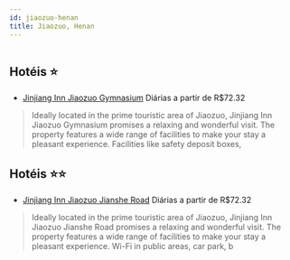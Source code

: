 ```yaml
---
id: jiaozuo-henan
title: Jiaozuo, Henan
---
```


<center><img src="https://assets.cosmos-data.com/1/05ff158141a0f67ca5eb05337b048f09/517603.jpg" alt="" /></center>


## Hotéis ⭐️

-    [Jinjiang Inn Jiaozuo Gymnasium](https://www.hurb.com/aud/https://www.hurb.com/hoteis/jiaozuo/jinjiang-inn-jiaozuo-gymnasium-JNP-JP584573?cmp=18055) Diárias a partir de R$72.32
   > Ideally located in the prime touristic area of Jiaozuo, Jinjiang Inn Jiaozuo Gymnasium promises a relaxing and wonderful visit. The property features a wide range of facilities to make your stay a pleasant experience. Facilities like safety deposit boxes,

## Hotéis ⭐️⭐️

-    [Jinjiang Inn Jiaozuo Jianshe Road](https://www.hurb.com/aud/https://www.hurb.com/hoteis/jiaozuo/jinjiang-inn-jiaozuo-jianshe-road-JNP-JP02560D?cmp=18055) Diárias a partir de R$72.32
   > Ideally located in the prime touristic area of Jiaozuo, Jinjiang Inn Jiaozuo Jianshe Road promises a relaxing and wonderful visit. The property features a wide range of facilities to make your stay a pleasant experience. Wi-Fi in public areas, car park, b
